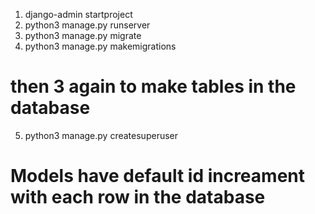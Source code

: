 1. django-admin startproject
2. python3 manage.py runserver
3. python3 manage.py migrate
4. python3 manage.py makemigrations
# then 3 again to make tables in the database
5. python3 manage.py createsuperuser
# Models have default id increament with each row in the database
 